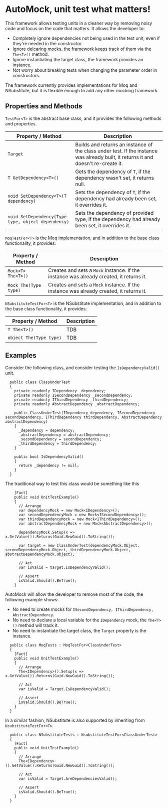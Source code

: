 # AutoMock, unit test what matters!
This framework allows testing units in a cleaner way by removing noisy code and focus on the code that matters. It allows the developer to:
* Completely ignore dependencies not being used in the test unit, even if they're needed in the constructor.
* Ignore delcaring mocks, the framework keeps track of them via the `The<T>()` method.
* Ignore instantiating the target class, the framework provides an instance.
* Not worry about breaking tests when changing the parameter order in constructors.

The framework currently provides implementations for Moq and NSubstitute, but it is flexible enough to add any other mocking framework.

## Properties and Methods
`TestFor<T>` is the abstract base class, and it provides the following methods and properties.

| Property / Method        | Description           |
| ------------- |-------------|
| `Target`      | Builds and returns an instance of the class under test. If the instance was already built, it returns it and doesn't re-create it. |
| `T GetDependency<T>()` | Gets the dependency of `T`, if the dependency wasn't set, it returns null.|
| `void SetDependency<T>(T dependency)` | Sets the dependency of `T`, if the dependency had already been set, it overrides it.      |
| `void SetDependency(Type type, object dependency)` | Sets the dependency of provided type, if the dependency had already been set, it overrides it.      |

`MoqTestFor<T>` is the Moq implementation, and in addition to the base class functionality, it provides:

| Property / Method        | Description           |
| ------------- |-------------|
| `Mock<T> The<T>()` | Creates and sets a `Mock` instance. If the instance was already created, it returns it.|
| `Mock The(Type type)` | Creates and sets a `Mock` instance. If the instance was already created, it returns it.      |

`NSubstituteTestFor<T>` is the NSubstitute implementation, and in addition to the base class functionality, it provides:

| Property / Method        | Description           |
| ------------- |-------------|
| `T The<T>()` | TDB      |
| `object The(Type type)` | TDB      |


## Examples
Consider the following class, and consider testing the `IsDependencyValid()` unit.
```
  public class ClassUnderTest
  {
    private readonly IDependency _dependency;
    private readonly ISecondDependency _secondDependency;
    private readonly IThirdDependency _thirdDependency;
    private readonly AbstractDependency _abstractDependency;

    public ClassUnderTest(IDependency dependency, ISecondDependency secondDependency, IThirdDependency thirdDependency, AbstractDependency abstractDependency)
    {
      _dependency = dependency;
      _abstractDependency = abstractDependency;
      _secondDependency = secondDependency;
      _thirdDependency = thirdDependency;
    }
    
    public bool IsDependencyValid()
    {
      return _dependency != null;
    }
  }
```

The traditional way to test this class would be something like this
```
    [Fact]
    public void UnitTestExample()
    {
      // Arrange
      var dependencyMock = new Mock<IDependency>();
      var secondDependencyMock = new Mock<ISecondDependency>();
      var thirdDependencyMock = new Mock<IThirdDependency>();
      var abstractDependencyMock = new Mock<AbstractDependency>();

      dependencyMock.Setup(x => x.GetValue()).Returns(Guid.NewGuid().ToString());
	  
      var target = new ClassUnderTest(dependencyMock.Object, secondDependencyMock.Object, thirdDependencyMock.Object, abstractDependencyMock.Object);

      // Act
      var isValid = target.IsDependencyValid();

      // Assert
      isValid.Should().BeTrue();
    }
```

AutoMock will allow the developer to remove most of the code, the following example shows:
* No need to create mocks for `ISecondDependency, IThirdDependency, AbstractDependency`.
* No need to declare a local variable for the `IDependency` mock, the `The<T>()` method will track it.
* No need to instantiate the target class, the `Target` property is the instance.

```
  public class MoqTests : MoqTestFor<ClassUnderTest>
  {
    [Fact]
    public void UnitTestExample()
    {
      // Arrange
      The<IDependency>().Setup(x => x.GetValue()).Returns(Guid.NewGuid().ToString());

      // Act
      var isValid = Target.IsDependencyValid();

      // Assert
      isValid.Should().BeTrue();
    }
  }
```

In a similar fashion, NSubstitute is also supported by inheriting from `NsubstituteTestFor<T>`.
```
  public class NSubstituteTests : NsubstituteTestFor<ClassUnderTest>
  {
    [Fact]
    public void UnitTestExample()
    {
      // Arrange
      The<IDependency>().GetValue().Returns(Guid.NewGuid().ToString());

      // Act
      var isValid = Target.AreDependenciesValid();

      // Assert
      isValid.Should().BeTrue();
    }
  }
```